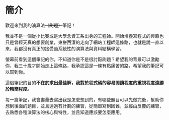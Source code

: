 # 簡介

歡迎來到我的演算法~~（刷題）~~筆記！

我並不是一個從小比賽或是大學念資工系出身的工程師。開始培養寫程式的興趣也只是曾經天真的想要創業，東拼西湊的走向了網站工程師這條路，也就是說一直以來，我都沒有真正的接受過系統性的演算法與資料結構學習。

螢幕前看到這個筆記的你，不知道你是不是很討厭刷題？希望我的背景可以激勵你，我三十歲才開始走上這條路，我承認這是一條有點痛苦的路，希望我的筆記可以幫到你。

這個筆記的目的**不在於求出最佳解，**我對於**程式碼的容易閱讀程度的重視程度遠勝於精簡程度。**

每一篇筆記，我會盡量去寫出我是怎麼想到的，有哪些題目可以先做完後，幫助你想到後面的題目，並且透過有計劃的練習，從簡單寫到困難，並經由反覆的練習，去熟悉各種演算法的核心與特性，並且知道應該要怎麼應用。



